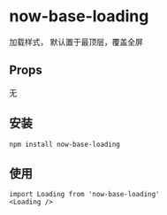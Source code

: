 # now-base-loading
加载样式， 默认置于最顶层，覆盖全屏

## Props
无

## 安装
```
npm install now-base-loading
```

## 使用
```
import Loading from 'now-base-loading'
<Loading />
```
